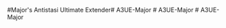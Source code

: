 #Major's Antistasi Ultimate Extender#   A 3 U E - M a j o r  
 #   A 3 U E - M a j o r  
 #   A 3 U E - M a j o r  
 
